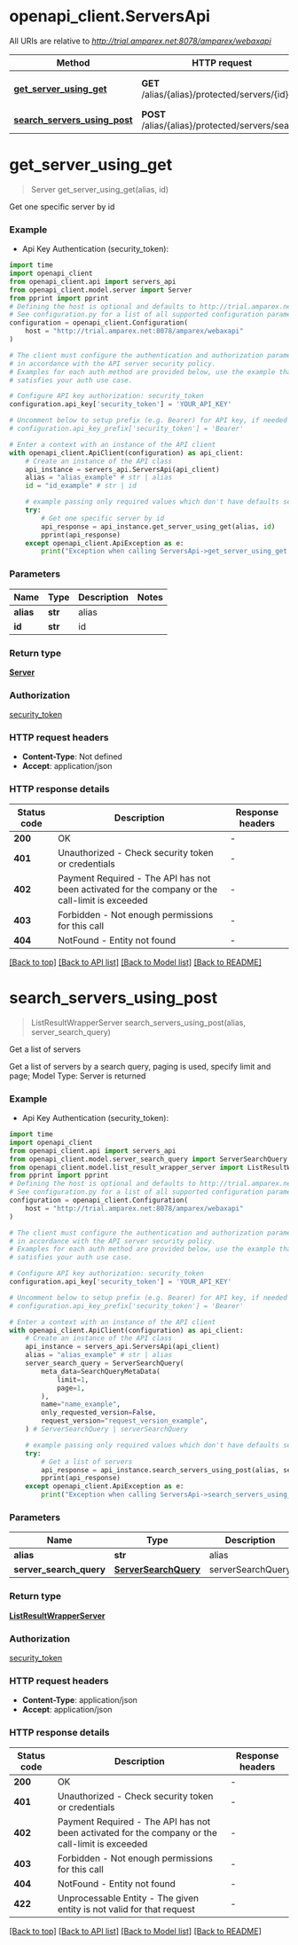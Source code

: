 # openapi_client.ServersApi

All URIs are relative to *http://trial.amparex.net:8078/amparex/webaxapi*

Method | HTTP request | Description
------------- | ------------- | -------------
[**get_server_using_get**](ServersApi.md#get_server_using_get) | **GET** /alias/{alias}/protected/servers/{id} | Get one specific server by id
[**search_servers_using_post**](ServersApi.md#search_servers_using_post) | **POST** /alias/{alias}/protected/servers/search | Get a list of servers


# **get_server_using_get**
> Server get_server_using_get(alias, id)

Get one specific server by id

### Example

* Api Key Authentication (security_token):

```python
import time
import openapi_client
from openapi_client.api import servers_api
from openapi_client.model.server import Server
from pprint import pprint
# Defining the host is optional and defaults to http://trial.amparex.net:8078/amparex/webaxapi
# See configuration.py for a list of all supported configuration parameters.
configuration = openapi_client.Configuration(
    host = "http://trial.amparex.net:8078/amparex/webaxapi"
)

# The client must configure the authentication and authorization parameters
# in accordance with the API server security policy.
# Examples for each auth method are provided below, use the example that
# satisfies your auth use case.

# Configure API key authorization: security_token
configuration.api_key['security_token'] = 'YOUR_API_KEY'

# Uncomment below to setup prefix (e.g. Bearer) for API key, if needed
# configuration.api_key_prefix['security_token'] = 'Bearer'

# Enter a context with an instance of the API client
with openapi_client.ApiClient(configuration) as api_client:
    # Create an instance of the API class
    api_instance = servers_api.ServersApi(api_client)
    alias = "alias_example" # str | alias
    id = "id_example" # str | id

    # example passing only required values which don't have defaults set
    try:
        # Get one specific server by id
        api_response = api_instance.get_server_using_get(alias, id)
        pprint(api_response)
    except openapi_client.ApiException as e:
        print("Exception when calling ServersApi->get_server_using_get: %s\n" % e)
```


### Parameters

Name | Type | Description  | Notes
------------- | ------------- | ------------- | -------------
 **alias** | **str**| alias |
 **id** | **str**| id |

### Return type

[**Server**](Server.md)

### Authorization

[security_token](../README.md#security_token)

### HTTP request headers

 - **Content-Type**: Not defined
 - **Accept**: application/json


### HTTP response details

| Status code | Description | Response headers |
|-------------|-------------|------------------|
**200** | OK |  -  |
**401** | Unauthorized - Check security token or credentials |  -  |
**402** | Payment Required - The API has not been activated for the company or the call-limit is exceeded |  -  |
**403** | Forbidden - Not enough permissions for this call |  -  |
**404** | NotFound - Entity not found |  -  |

[[Back to top]](#) [[Back to API list]](../README.md#documentation-for-api-endpoints) [[Back to Model list]](../README.md#documentation-for-models) [[Back to README]](../README.md)

# **search_servers_using_post**
> ListResultWrapperServer search_servers_using_post(alias, server_search_query)

Get a list of servers

Get a list of servers  by a search query, paging is used, specify limit and page; Model Type: Server is returned

### Example

* Api Key Authentication (security_token):

```python
import time
import openapi_client
from openapi_client.api import servers_api
from openapi_client.model.server_search_query import ServerSearchQuery
from openapi_client.model.list_result_wrapper_server import ListResultWrapperServer
from pprint import pprint
# Defining the host is optional and defaults to http://trial.amparex.net:8078/amparex/webaxapi
# See configuration.py for a list of all supported configuration parameters.
configuration = openapi_client.Configuration(
    host = "http://trial.amparex.net:8078/amparex/webaxapi"
)

# The client must configure the authentication and authorization parameters
# in accordance with the API server security policy.
# Examples for each auth method are provided below, use the example that
# satisfies your auth use case.

# Configure API key authorization: security_token
configuration.api_key['security_token'] = 'YOUR_API_KEY'

# Uncomment below to setup prefix (e.g. Bearer) for API key, if needed
# configuration.api_key_prefix['security_token'] = 'Bearer'

# Enter a context with an instance of the API client
with openapi_client.ApiClient(configuration) as api_client:
    # Create an instance of the API class
    api_instance = servers_api.ServersApi(api_client)
    alias = "alias_example" # str | alias
    server_search_query = ServerSearchQuery(
        meta_data=SearchQueryMetaData(
            limit=1,
            page=1,
        ),
        name="name_example",
        only_requested_version=False,
        request_version="request_version_example",
    ) # ServerSearchQuery | serverSearchQuery

    # example passing only required values which don't have defaults set
    try:
        # Get a list of servers
        api_response = api_instance.search_servers_using_post(alias, server_search_query)
        pprint(api_response)
    except openapi_client.ApiException as e:
        print("Exception when calling ServersApi->search_servers_using_post: %s\n" % e)
```


### Parameters

Name | Type | Description  | Notes
------------- | ------------- | ------------- | -------------
 **alias** | **str**| alias |
 **server_search_query** | [**ServerSearchQuery**](ServerSearchQuery.md)| serverSearchQuery |

### Return type

[**ListResultWrapperServer**](ListResultWrapperServer.md)

### Authorization

[security_token](../README.md#security_token)

### HTTP request headers

 - **Content-Type**: application/json
 - **Accept**: application/json


### HTTP response details

| Status code | Description | Response headers |
|-------------|-------------|------------------|
**200** | OK |  -  |
**401** | Unauthorized - Check security token or credentials |  -  |
**402** | Payment Required - The API has not been activated for the company or the call-limit is exceeded |  -  |
**403** | Forbidden - Not enough permissions for this call |  -  |
**404** | NotFound - Entity not found |  -  |
**422** | Unprocessable Entity - The given entity is not valid for that request |  -  |

[[Back to top]](#) [[Back to API list]](../README.md#documentation-for-api-endpoints) [[Back to Model list]](../README.md#documentation-for-models) [[Back to README]](../README.md)

